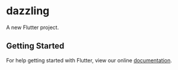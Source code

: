 # dazzling

A new Flutter project.

## Getting Started

For help getting started with Flutter, view our online
[documentation](https://flutter.io/).
